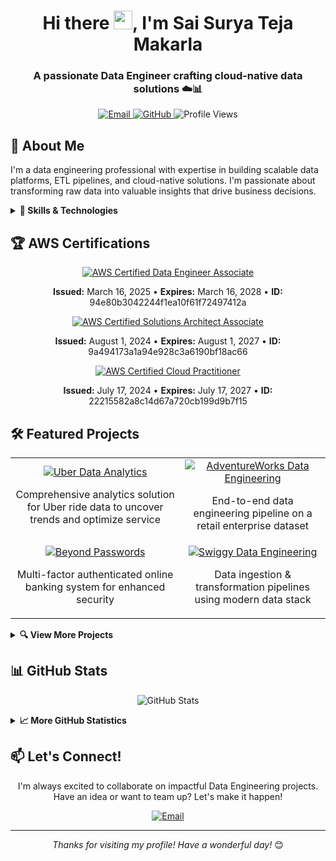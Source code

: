 <h1 align="center">Hi there <img src="https://raw.githubusercontent.com/MartinHeinz/MartinHeinz/master/wave.gif" width="30px">, I'm Sai Surya Teja Makarla</h1>
<h3 align="center">A passionate Data Engineer crafting cloud-native data solutions ☁️📊</h3>

<p align="center">
  <a href="mailto:saisuryatejamakarla@gmail.com">
    <img src="https://img.shields.io/badge/Email-Contact%20Me-red?style=for-the-badge&logo=gmail&logoColor=white" alt="Email" />
  </a>
  <a href="https://github.com/SaiSurya3003">
    <img src="https://img.shields.io/badge/GitHub-Follow-black?style=for-the-badge&logo=github&logoColor=white" alt="GitHub" />
  </a>
  <img src="https://komarev.com/ghpvc/?username=SaiSurya3003&label=Profile%20Views&color=0e75b6&style=for-the-badge" alt="Profile Views" />
</p>

## 🚀 About Me

I'm a data engineering professional with expertise in building scalable data platforms, ETL pipelines, and cloud-native solutions. I'm passionate about transforming raw data into valuable insights that drive business decisions.

<details>
<summary><b>🔧 Skills & Technologies</b></summary>
<br>

### Programming Languages
<p>
  <img src="https://img.shields.io/badge/Python-3670A0?style=for-the-badge&logo=python&logoColor=ffdd54" alt="Python" />
  <img src="https://img.shields.io/badge/Java-%23ED8B00.svg?style=for-the-badge&logo=openjdk&logoColor=white" alt="Java" />
  <img src="https://img.shields.io/badge/Scala-%23DC322F.svg?style=for-the-badge&logo=scala&logoColor=white" alt="Scala" />
  <img src="https://img.shields.io/badge/R-%23276DC3.svg?style=for-the-badge&logo=r&logoColor=white" alt="R" />
  <img src="https://img.shields.io/badge/C-%2300599C.svg?style=for-the-badge&logo=c&logoColor=white" alt="C" />
</p>

### Cloud Platforms
<p>
  <img src="https://img.shields.io/badge/AWS-%23FF9900.svg?style=for-the-badge&logo=amazon-aws&logoColor=white" alt="AWS" />
  <img src="https://img.shields.io/badge/Azure-%230072C6.svg?style=for-the-badge&logo=microsoftazure&logoColor=white" alt="Azure" />
</p>

### Data Technologies
<p>
  <img src="https://img.shields.io/badge/Snowflake-%2329B5E8.svg?style=for-the-badge&logo=snowflake&logoColor=white" alt="Snowflake" />
  <img src="https://img.shields.io/badge/Apache%20Spark-FDEE21?style=for-the-badge&logo=apachespark&logoColor=black" alt="Apache Spark" />
  <img src="https://img.shields.io/badge/Apache%20Kafka-000?style=for-the-badge&logo=apachekafka" alt="Apache Kafka" />
  <img src="https://img.shields.io/badge/Apache%20Hive-FDEE21?style=for-the-badge&logo=apachehive&logoColor=black" alt="Apache Hive" />
</p>

### Databases
<p>
  <img src="https://img.shields.io/badge/MongoDB-%234ea94b.svg?style=for-the-badge&logo=mongodb&logoColor=white" alt="MongoDB" />
  <img src="https://img.shields.io/badge/MySQL-4479A1.svg?style=for-the-badge&logo=mysql&logoColor=white" alt="MySQL" />
  <img src="https://img.shields.io/badge/Microsoft%20SQL%20Server-CC2927?style=for-the-badge&logo=microsoft%20sql%20server&logoColor=white" alt="Microsoft SQL Server" />
  <img src="https://img.shields.io/badge/Oracle-F80000?style=for-the-badge&logo=oracle&logoColor=white" alt="Oracle" />
</p>

### Orchestration & CI/CD
<p>
  <img src="https://img.shields.io/badge/Apache%20Airflow-017CEE?style=for-the-badge&logo=Apache%20Airflow&logoColor=white" alt="Apache Airflow" />
  <img src="https://img.shields.io/badge/Jenkins-%232C5263.svg?style=for-the-badge&logo=jenkins&logoColor=white" alt="Jenkins" />
</p>
</details>

## 🏆 AWS Certifications

<div align="center">
  <a href="https://aws.amazon.com/verification">
    <img src="https://img.shields.io/badge/AWS%20Certified-Data%20Engineer%20Associate-FF9900?style=for-the-badge&logo=amazon-aws&logoColor=white" alt="AWS Certified Data Engineer Associate" />
  </a>
  <p><b>Issued:</b> March 16, 2025 • <b>Expires:</b> March 16, 2028 • <b>ID:</b> 94e80b3042244f1ea10f61f72497412a</p>
  
  <a href="https://aws.amazon.com/verification">
    <img src="https://img.shields.io/badge/AWS%20Certified-Solutions%20Architect%20Associate-FF9900?style=for-the-badge&logo=amazon-aws&logoColor=white" alt="AWS Certified Solutions Architect Associate" />
  </a>
  <p><b>Issued:</b> August 1, 2024 • <b>Expires:</b> August 1, 2027 • <b>ID:</b> 9a494173a1a94e928c3a6190bf18ac66</p>
  
  <a href="https://aws.amazon.com/verification">
    <img src="https://img.shields.io/badge/AWS%20Certified-Cloud%20Practitioner-FF9900?style=for-the-badge&logo=amazon-aws&logoColor=white" alt="AWS Certified Cloud Practitioner" />
  </a>
  <p><b>Issued:</b> July 17, 2024 • <b>Expires:</b> July 17, 2027 • <b>ID:</b> 22215582a8c14d67a720cb199d9b7f15</p>
</div>

## 🛠️ Featured Projects

<div align="center">
  <table>
    <tr>
      <td align="center">
        <a href="https://github.com/SaiSurya3003/Uber_Data_Analytics">
          <img src="https://img.shields.io/badge/Uber%20Data%20Analytics-4287f5?style=for-the-badge" alt="Uber Data Analytics"/>
        </a>
        <p>Comprehensive analytics solution for Uber ride data to uncover trends and optimize service</p>
      </td>
      <td align="center">
        <a href="https://github.com/SaiSurya3003/AdventureWorks_DataEngineering">
          <img src="https://img.shields.io/badge/AdventureWorks%20Data%20Engineering-f54242?style=for-the-badge" alt="AdventureWorks Data Engineering"/>
        </a>
        <p>End-to-end data engineering pipeline on a retail enterprise dataset</p>
      </td>
    </tr>
    <tr>
      <td align="center">
        <a href="https://github.com/SaiSurya3003/Beyond_Passwords_Secure_Online_Banking">
          <img src="https://img.shields.io/badge/Beyond%20Passwords-42f56f?style=for-the-badge" alt="Beyond Passwords"/>
        </a>
        <p>Multi-factor authenticated online banking system for enhanced security</p>
      </td>
      <td align="center">
        <a href="https://github.com/SaiSurya3003/Swiggy_Data_Engineering">
          <img src="https://img.shields.io/badge/Swiggy%20Data%20Engineering-f5a442?style=for-the-badge" alt="Swiggy Data Engineering"/>
        </a>
        <p>Data ingestion & transformation pipelines using modern data stack</p>
      </td>
    </tr>
  </table>
</div>

<details>
<summary><b>🔍 View More Projects</b></summary>
<br>

<table>
  <tr>
    <td align="center">
      <a href="https://github.com/SaiSurya3003/Health_Management_System">
        <img src="https://img.shields.io/badge/Health%20Management%20System-42c5f5?style=for-the-badge" alt="Health Management System"/>
      </a>
      <p>A secure platform to manage health records in the cloud</p>
    </td>
    <td align="center">
      <a href="https://github.com/SaiSurya3003/Stock_Prediction">
        <img src="https://img.shields.io/badge/Stock%20Prediction-9442f5?style=for-the-badge" alt="Stock Prediction"/>
      </a>
      <p>Predict stock prices using machine learning models</p>
    </td>
  </tr>
  <tr>
    <td align="center">
      <a href="https://github.com/SaiSurya3003/OpenTableFormat">
        <img src="https://img.shields.io/badge/Open%20Table%20Format-f54287?style=for-the-badge" alt="Open Table Format"/>
      </a>
      <p>Delta Lake project with schema enforcement and ACID compliance</p>
    </td>
    <td align="center">
      <a href="https://github.com/SaiSurya3003/Bank_Management_System">
        <img src="https://img.shields.io/badge/Bank%20Management%20System-42f5e3?style=for-the-badge" alt="Bank Management System"/>
      </a>
      <p>CLI-based banking system to handle accounts and transactions</p>
    </td>
  </tr>
  <tr>
    <td align="center">
      <a href="https://github.com/SaiSurya3003/Flask_Chat_App">
        <img src="https://img.shields.io/badge/Flask%20Chat%20App-f5d742?style=for-the-badge" alt="Flask Chat App"/>
      </a>
      <p>Real-time chatting application using Flask and WebSockets</p>
    </td>
    <td align="center">
      <a href="https://github.com/SaiSurya3003/AI_Web_Scraper">
        <img src="https://img.shields.io/badge/AI%20Web%20Scraper-f55442?style=for-the-badge" alt="AI Web Scraper"/>
      </a>
      <p>Intelligent scraper built using Python for data mining</p>
    </td>
  </tr>
</table>
</details>

## 📊 GitHub Stats

<p align="center">
  <img src="https://github-readme-stats.vercel.app/api?username=SaiSurya3003&theme=radical&hide_border=false&include_all_commits=true&count_private=true" alt="GitHub Stats" />
</p>

<details>
<summary><b>📈 More GitHub Statistics</b></summary>
<br>
<p align="center">
  <img src="https://nirzak-streak-stats.vercel.app/?user=SaiSurya3003&theme=radical&hide_border=false" alt="GitHub Streak" />
  <br/><br/>
  <img src="https://github-readme-stats.vercel.app/api/top-langs/?username=SaiSurya3003&theme=radical&hide_border=false&layout=compact&langs_count=10" alt="Top Languages" />
</p>
</details>

## 📫 Let's Connect!

<p align="center">
  I'm always excited to collaborate on impactful Data Engineering projects. Have an idea or want to team up? Let's make it happen!
</p>

<div align="center">
  <a href="mailto:saisuryatejamakarla@gmail.com">
    <img src="https://img.shields.io/badge/Email-Contact%20Me-red?style=for-the-badge&logo=gmail&logoColor=white" alt="Email" />
  </a>
</div>

---

<p align="center">
  <i>Thanks for visiting my profile! Have a wonderful day!</i> 😊
</p>
